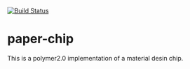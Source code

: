 [![Build Status](https://travis-ci.org/Archangel33/paper-chip.svg?branch=master)](https://travis-ci.org/Archangel33/paper-chip)
# paper-chip 

<!-- 
_[Demo and API docs](https://paper-chip/impl)_

-->

This is a polymer2.0 implementation of a material desin chip. 



